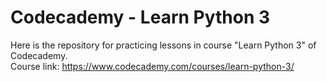 # Codecademy - Learn Python 3
Here is the repository for practicing lessons in course "Learn Python 3" of Codecademy.  
Course link: https://www.codecademy.com/courses/learn-python-3/
